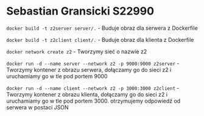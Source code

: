 # Sebastian Gransicki S22990

````docker build -t z2server server/.```` - Buduje obraz dla serwera z Dockerfile

````docker build -t z2client client/.```` - Buduje obraz dla klienta z Dockerfile

````docker network create z2```` - Tworzymy sieć o nazwie z2

````docker run -d --name server --network z2 -p 9000:9000 z2server```` - Tworzymy kontener z obrazu serwera, dołączamy go do sieci z2 i uruchamiamy go w tle pod portem 9000

````docker run -d --name client --network z2 -p 3000:3000 z2client```` - Tworzymy kontener z obrazu klienta, dołączamy go do sieci z2 i uruchamiamy go w tle pod portem 3000. otrzymujemy odpowiedź od serwera w postaci JSON